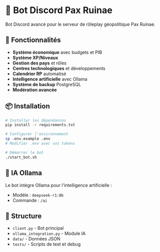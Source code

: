 # 🤖 Bot Discord Pax Ruinae

Bot Discord avancé pour le serveur de rôleplay géopolitique Pax Ruinae.

## 🚀 Fonctionnalités

- **Système économique** avec budgets et PIB
- **Système XP/Niveaux** 
- **Gestion des pays** et rôles
- **Centres technologiques** et développements
- **Calendrier RP** automatisé
- **Intelligence artificielle** avec Ollama
- **Système de backup** PostgreSQL
- **Modération avancée**

## 📦 Installation

```bash
# Installer les dépendances
pip install -r requirements.txt

# Configurer l'environnement
cp .env.example .env
# Modifier .env avec vos tokens

# Démarrer le bot
./start_bot.sh
```

## 🤖 IA Ollama

Le bot intègre Ollama pour l'intelligence artificielle :
- Modèle : `deepseek-r1:8b`
- Commande : `/ai`

## 📁 Structure

- `client.py` - Bot principal
- `ollama_integration.py` - Module IA
- `data/` - Données JSON
- `tests/` - Scripts de test et debug